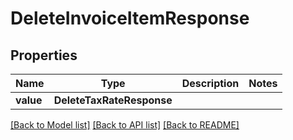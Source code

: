 # DeleteInvoiceItemResponse


## Properties
Name | Type | Description | Notes
------------ | ------------- | ------------- | -------------
**value** | **DeleteTaxRateResponse** |  | 

[[Back to Model list]](../../README.md#documentation-for-models) [[Back to API list]](../../README.md#documentation-for-api-endpoints) [[Back to README]](../../README.md)


